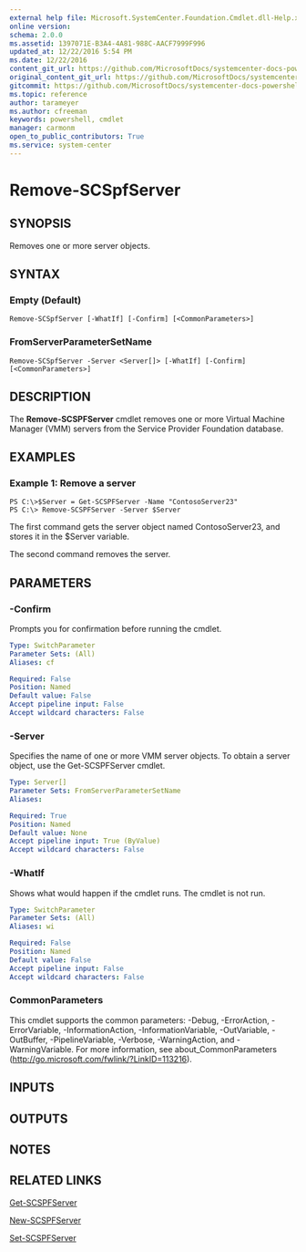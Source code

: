 ```yaml
---
external help file: Microsoft.SystemCenter.Foundation.Cmdlet.dll-Help.xml
online version: 
schema: 2.0.0
ms.assetid: 1397071E-B3A4-4A81-988C-AACF7999F996
updated_at: 12/22/2016 5:54 PM
ms.date: 12/22/2016
content_git_url: https://github.com/MicrosoftDocs/systemcenter-docs-powershell/blob/live/systemcenter-cmdlets/SystemCenter2016/ServiceProviderFoundation/vlatest/Remove-SCSPFServer.md
original_content_git_url: https://github.com/MicrosoftDocs/systemcenter-docs-powershell/blob/live/systemcenter-cmdlets/SystemCenter2016/ServiceProviderFoundation/vlatest/Remove-SCSPFServer.md
gitcommit: https://github.com/MicrosoftDocs/systemcenter-docs-powershell/blob/17c3a51bd892aad46c731d9f381f0704b4815004/systemcenter-cmdlets/SystemCenter2016/ServiceProviderFoundation/vlatest/Remove-SCSPFServer.md
ms.topic: reference
author: tarameyer
ms.author: cfreeman
keywords: powershell, cmdlet
manager: carmonm
open_to_public_contributors: True
ms.service: system-center
---
```


# Remove-SCSpfServer

## SYNOPSIS
Removes one or more server objects.

## SYNTAX

### Empty (Default)
```
Remove-SCSpfServer [-WhatIf] [-Confirm] [<CommonParameters>]
```

### FromServerParameterSetName
```
Remove-SCSpfServer -Server <Server[]> [-WhatIf] [-Confirm] [<CommonParameters>]
```

## DESCRIPTION
The **Remove-SCSPFServer** cmdlet removes one or more Virtual Machine Manager (VMM) servers from the Service Provider Foundation database.

## EXAMPLES

### Example 1: Remove a server
```
PS C:\>$Server = Get-SCSPFServer -Name "ContosoServer23"
PS C:\> Remove-SCSPFServer -Server $Server
```

The first command gets the server object named ContosoServer23, and stores it in the $Server variable.

The second command removes the server.

## PARAMETERS

### -Confirm
Prompts you for confirmation before running the cmdlet.

```yaml
Type: SwitchParameter
Parameter Sets: (All)
Aliases: cf

Required: False
Position: Named
Default value: False
Accept pipeline input: False
Accept wildcard characters: False
```

### -Server
Specifies the name of one or more VMM server objects.
To obtain a server object, use the Get-SCSPFServer cmdlet.

```yaml
Type: Server[]
Parameter Sets: FromServerParameterSetName
Aliases: 

Required: True
Position: Named
Default value: None
Accept pipeline input: True (ByValue)
Accept wildcard characters: False
```

### -WhatIf
Shows what would happen if the cmdlet runs.
The cmdlet is not run.

```yaml
Type: SwitchParameter
Parameter Sets: (All)
Aliases: wi

Required: False
Position: Named
Default value: False
Accept pipeline input: False
Accept wildcard characters: False
```

### CommonParameters
This cmdlet supports the common parameters: -Debug, -ErrorAction, -ErrorVariable, -InformationAction, -InformationVariable, -OutVariable, -OutBuffer, -PipelineVariable, -Verbose, -WarningAction, and -WarningVariable. For more information, see about_CommonParameters (http://go.microsoft.com/fwlink/?LinkID=113216).

## INPUTS

## OUTPUTS

## NOTES

## RELATED LINKS

[Get-SCSPFServer](xref:SystemCenter2016/ServiceProviderFoundation/vlatest/Get-SCSPFServer.md)

[New-SCSPFServer](xref:SystemCenter2016/ServiceProviderFoundation/vlatest/New-SCSPFServer.md)

[Set-SCSPFServer](xref:SystemCenter2016/ServiceProviderFoundation/vlatest/Set-SCSPFServer.md)


